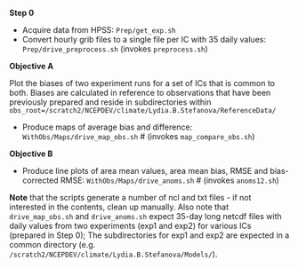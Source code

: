 **Step 0**
- Acquire data from HPSS: `Prep/get_exp.sh`
- Convert hourly grib files to a single file per IC with 35 daily values: `Prep/drive_preprocess.sh` (invokes `preprocess.sh`)

**Objective A** 

Plot the biases of two experiment runs for a set of ICs that is common to both. 
Biases are calculated in reference to observations that have been previously prepared and reside in subdirectories within `obs_root=/scratch2/NCEPDEV/climate/Lydia.B.Stefanova/ReferenceData/`
- Produce maps of average bias and difference: `WithObs/Maps/drive_map_obs.sh`   # (invokes `map_compare_obs.sh`)

**Objective B**
- Produce line plots of area mean values, area mean bias, RMSE and bias-corrected RMSE: `WithObs/Maps/drive_anoms.sh` # (invokes `anoms12.sh`)

**Note** that the scripts generate a number of ncl and txt files - if not interested in the contents, clean up manually.
Also note that `drive_map_obs.sh` and `drive_anoms.sh` expect 35-day long netcdf files with daily values from two experiments (exp1 and exp2) for various ICs (prepared in Step 0); The subdirectories for exp1 and exp2 are expected in a common directory (e.g. `/scratch2/NCEPDEV/climate/Lydia.B.Stefanova/Models/`).



